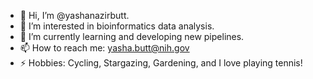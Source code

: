 - 👋 Hi, I’m @yashanazirbutt.
- 👀 I’m interested in bioinformatics data analysis.
- 🌱 I’m currently learning and developing new pipelines. 
- 📫 How to reach me: yasha.butt@nih.gov
- ⚡ Hobbies: Cycling, Stargazing, Gardening, and I love playing tennis! 

<!---
yashanazirbutt/yashanazirbutt is a ✨ special ✨ repository because its `README.md` (this file) appears on your GitHub profile.
You can click the Preview link to take a look at your changes.
--->
